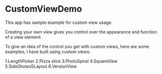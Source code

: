 # CustomViewDemo
This app has sample example for custom view usage.

Creating your own view gives you control over the appearance and function of a view element. 

To give an idea of the control you get with custom views, here are some examples, I have built using custom views:

1.LengthPicker
2.Pizza slice
3.PhotoSpiral
4.SquareView
5.SideShowsSLayout
6.VersionView

